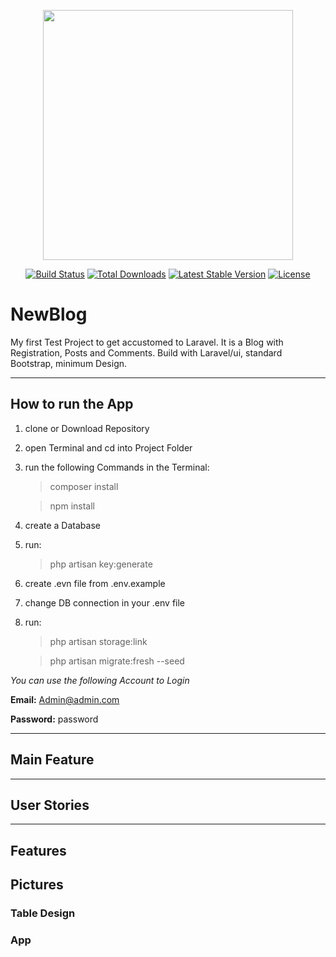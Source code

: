 <p align="center"><a href="https://laravel.com" target="_blank"><img src="https://raw.githubusercontent.com/laravel/art/master/logo-lockup/5%20SVG/2%20CMYK/1%20Full%20Color/laravel-logolockup-cmyk-red.svg" width="400"></a></p>

<p align="center">
<a href="https://travis-ci.org/laravel/framework"><img src="https://travis-ci.org/laravel/framework.svg" alt="Build Status"></a>
<a href="https://packagist.org/packages/laravel/framework"><img src="https://img.shields.io/packagist/dt/laravel/framework" alt="Total Downloads"></a>
<a href="https://packagist.org/packages/laravel/framework"><img src="https://img.shields.io/packagist/v/laravel/framework" alt="Latest Stable Version"></a>
<a href="https://packagist.org/packages/laravel/framework"><img src="https://img.shields.io/packagist/l/laravel/framework" alt="License"></a>
</p>

# NewBlog
My first Test Project to get accustomed to Laravel. It is a Blog with Registration, Posts and Comments. Build with Laravel/ui, standard Bootstrap, minimum Design.

---

## How to run the App
1. clone or Download Repository
2. open Terminal and cd into Project Folder
3. run the following Commands in the Terminal:
   >composer install

   >npm install
4. create a Database
5. run:
   >php artisan key:generate
6. create .evn file from .env.example
7. change DB connection in your .env file
8. run:
   >php artisan storage:link

   >php artisan migrate:fresh --seed

*You can use the following Account to Login*

**Email:** Admin@admin.com

**Password:** password


---
## Main Feature
---
## User Stories

---
## Features


## Pictures
### Table Design


### App

